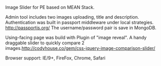Image Slider for PE based on MEAN Stack.

Admin tool includes two images uploading, title and description. Authentication was  built in passport middleware under local strategies. http://passportjs.org/
The username/password pair is save in MongoDB.

Using-facing page was build with Plugin of "image reveal".  A handy draggable slider to quickly compare 2 images.http://codyhouse.co/gem/css-jquery-image-comparison-slider/

Browser support: IE/9+, FireFox, Chrome, Safari
